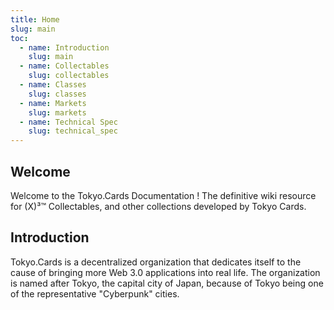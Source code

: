 ```yaml
---
title: Home
slug: main
toc:
  - name: Introduction
    slug: main 
  - name: Collectables 
    slug: collectables 
  - name: Classes 
    slug: classes 
  - name: Markets 
    slug: markets 
  - name: Technical Spec 
    slug: technical_spec 
---
```


## Welcome
Welcome to the Tokyo.Cards Documentation !
The definitive wiki resource for (X)³™ Collectables, and other collections developed by Tokyo Cards.

## Introduction
Tokyo.Cards is a decentralized organization that dedicates itself to the cause of bringing more Web 3.0 applications into real life. The organization is named after Tokyo, the capital city of Japan, because of Tokyo being one of the representative "Cyberpunk" cities.
